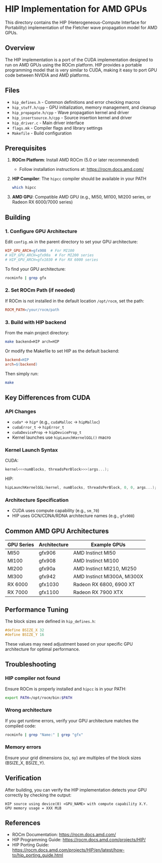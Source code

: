 # HIP Implementation for AMD GPUs

This directory contains the HIP (Heterogeneous-Compute Interface for Portability) implementation of the Fletcher wave propagation model for AMD GPUs.

## Overview

The HIP implementation is a port of the CUDA implementation designed to run on AMD GPUs using the ROCm platform. HIP provides a portable programming model that is very similar to CUDA, making it easy to port GPU code between NVIDIA and AMD platforms.

## Files

- `hip_defines.h` - Common definitions and error checking macros
- `hip_stuff.h/cpp` - GPU initialization, memory management, and cleanup
- `hip_propagate.h/cpp` - Wave propagation kernel and driver
- `hip_insertsource.h/cpp` - Source insertion kernel and driver
- `hip_driver.c` - Main driver interface
- `flags.mk` - Compiler flags and library settings
- `Makefile` - Build configuration

## Prerequisites

1. **ROCm Platform**: Install AMD ROCm (5.0 or later recommended)
   - Follow installation instructions at: https://rocm.docs.amd.com/

2. **HIP Compiler**: The `hipcc` compiler should be available in your PATH
   ```bash
   which hipcc
   ```

3. **AMD GPU**: Compatible AMD GPU (e.g., MI50, MI100, MI200 series, or Radeon RX 6000/7000 series)

## Building

### 1. Configure GPU Architecture

Edit `config.mk` in the parent directory to set your GPU architecture:

```makefile
HIP_GPU_ARCH=gfx908  # For MI100
# HIP_GPU_ARCH=gfx90a  # For MI200 series
# HIP_GPU_ARCH=gfx1030 # For RX 6000 series
```

To find your GPU architecture:
```bash
rocminfo | grep gfx
```

### 2. Set ROCm Path (if needed)

If ROCm is not installed in the default location `/opt/rocm`, set the path:

```makefile
ROCM_PATH=/your/rocm/path
```

### 3. Build with HIP backend

From the main project directory:

```bash
make backend=HIP arch=HIP
```

Or modify the Makefile to set HIP as the default backend:

```makefile
backend=HIP
arch=$(backend)
```

Then simply run:
```bash
make
```

## Key Differences from CUDA

### API Changes
- `cuda*` → `hip*` (e.g., `cudaMalloc` → `hipMalloc`)
- `cudaError_t` → `hipError_t`
- `cudaDeviceProp` → `hipDeviceProp_t`
- Kernel launches use `hipLaunchKernelGGL()` macro

### Kernel Launch Syntax
CUDA:
```cpp
kernel<<<numBlocks, threadsPerBlock>>>(args...);
```

HIP:
```cpp
hipLaunchKernelGGL(kernel, numBlocks, threadsPerBlock, 0, 0, args...);
```

### Architecture Specification
- CUDA uses compute capability (e.g., `sm_70`)
- HIP uses GCN/CDNA/RDNA architecture names (e.g., `gfx908`)

## Common AMD GPU Architectures

| GPU Series | Architecture | Example GPUs |
|------------|--------------|--------------|
| MI50 | gfx906 | AMD Instinct MI50 |
| MI100 | gfx908 | AMD Instinct MI100 |
| MI200 | gfx90a | AMD Instinct MI210, MI250 |
| MI300 | gfx942 | AMD Instinct MI300A, MI300X |
| RX 6000 | gfx1030 | Radeon RX 6800, 6900 XT |
| RX 7000 | gfx1100 | Radeon RX 7900 XTX |

## Performance Tuning

The block sizes are defined in `hip_defines.h`:
```c
#define BSIZE_X 32
#define BSIZE_Y 16
```

These values may need adjustment based on your specific GPU architecture for optimal performance.

## Troubleshooting

### HIP compiler not found
Ensure ROCm is properly installed and `hipcc` is in your PATH:
```bash
export PATH=/opt/rocm/bin:$PATH
```

### Wrong architecture
If you get runtime errors, verify your GPU architecture matches the compiled code:
```bash
rocminfo | grep "Name:" | grep "gfx"
```

### Memory errors
Ensure your grid dimensions (sx, sy) are multiples of the block sizes (BSIZE_X, BSIZE_Y).

## Verification

After building, you can verify the HIP implementation detects your GPU correctly by checking the output:
```
HIP source using device(0) <GPU_NAME> with compute capability X.Y.
GPU memory usage = XXX MiB
```

## References

- ROCm Documentation: https://rocm.docs.amd.com/
- HIP Programming Guide: https://rocm.docs.amd.com/projects/HIP/
- HIP Porting Guide: https://rocm.docs.amd.com/projects/HIP/en/latest/how-to/hip_porting_guide.html
